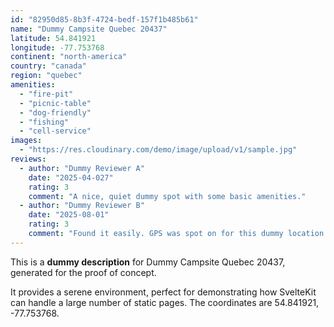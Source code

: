 ```yaml
---
id: "82950d85-8b3f-4724-bedf-157f1b485b61"
name: "Dummy Campsite Quebec 20437"
latitude: 54.841921
longitude: -77.753768
continent: "north-america"
country: "canada"
region: "quebec"
amenities:
  - "fire-pit"
  - "picnic-table"
  - "dog-friendly"
  - "fishing"
  - "cell-service"
images:
  - "https://res.cloudinary.com/demo/image/upload/v1/sample.jpg"
reviews:
  - author: "Dummy Reviewer A"
    date: "2025-04-027"
    rating: 3
    comment: "A nice, quiet dummy spot with some basic amenities."
  - author: "Dummy Reviewer B"
    date: "2025-08-01"
    rating: 3
    comment: "Found it easily. GPS was spot on for this dummy location."
---
```


This is a **dummy description** for Dummy Campsite Quebec 20437, generated for the proof of concept.

It provides a serene environment, perfect for demonstrating how SvelteKit can handle a large number of static pages. The coordinates are 54.841921, -77.753768.
